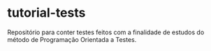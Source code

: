 # tutorial-tests

Repositório para conter testes feitos com a finalidade de estudos do método de Programação Orientada a Testes.
